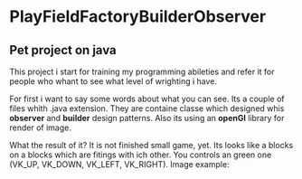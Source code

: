 # PlayFieldFactoryBuilderObserver

## Pet project on java

This project i start for training my programming abileties and refer it for people who whant to see what level of wrighting i have.

For first i want to say some words about what you can see. Its a couple of files whith .java extension. They are containe classe which designed whis **observer** and **builder** design patterns. Also its using an **openGl** library for render of image.

What the result of it? It is not finished small game, yet. Its looks like a blocks on a blocks which are fitings with ich other. You controls an green one (VK_UP, VK_DOWN, VK_LEFT, VK_RIGHT).
Image example:
